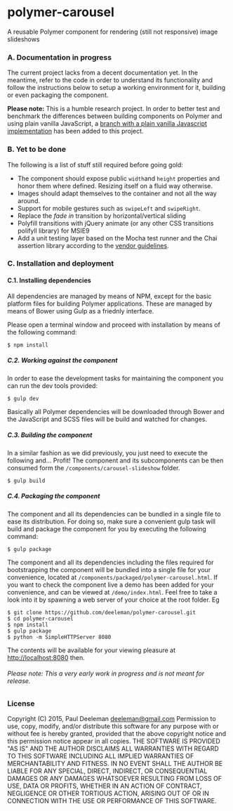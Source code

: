 # polymer-carousel
A reusable Polymer component for rendering (still not responsive) image slideshows

### A. Documentation in progress
The current project lacks from a  decent documentation yet. In the meantime, refer to the code in order to understand its functionality and follow the instructions below to setup a working environment for it, building or even packaging the component.

**Please note:** This is a humble research project. In order to better test and benchmark the differences between building components on Polymer and using plain vanilla JavaScript, a [branch with a plain vanilla Javascript implementation](https://github.com/deeleman/polymer-carousel/tree/plain-vanilla-carousel) has been added to this project.

### B. Yet to be done
The following is a list of stuff still required before going gold:

* The component should expose public `width`and `height` properties and honor them where defined. Resizing itself on a fluid way otherwise.
* Images should adapt themselves to the container and not all the way around.
* Support for mobile gestures such as `swipeLeft` and `swipeRight`.
* Replace the *fade in* transition by horizontal/vertical sliding
* Polyfill transitions with jQuery animate (or any other CSS transitions polifyll library) for MSIE9
* Add a unit testing layer based on the Mocha test runner and the Chai assertion library according to the [vendor guidelines](https://www.polymer-project.org/0.5/articles/unit-testing-elements.html).

### C. Installation and deployment

#### C.1. Installing dependencies

All dependencies are managed by means of NPM, except for the basic platform files for building Polymer applications. These are managed by means of Bower using Gulp as a friednly interface.

Please open a terminal window and proceed with installation by means of the following command:

````
$ npm install
`````

##### C.2. Working against the component

In order to ease the development tasks for maintaining the component you can run the dev tools provided:

```
$ gulp dev
````

Basically all Polymer dependencies will be downloaded through Bower and the JavaScript and SCSS files will be build and watched for changes.


##### C.3. Building the component

In a similar fashion as we did previously, you just need to execute the following and... Profit! The component and its subcomponents can be then consumed form the `/components/carousel-slideshow` folder.

```
$ gulp build
````

##### C.4. Packaging the component

The component and all its dependencies can be bundled in a single file to ease its distribution. For doing so, make sure a convenient gulp task will build and package the component for you by executing the following command:

```
$ gulp package
````

The component and all its dependencies including the files required for bootstrapping the component will be bundled into a single file for your convenience, located at `/components/packaged/polymer-carousel.html`. If you want to check the component live a demo has been added for your convenience, and can be viewed at `/demo/index.html`. Feel free to take a look into it by spawning a web server of your choice at the root folder. Eg

```
$ git clone https://github.com/deeleman/polymer-carousel.git
$ cd polymer-carousel
$ npm install
$ gulp package
$ python -m SimpleHTTPServer 8080
```

The contents will be available for your viewing pleasure at [http://localhost:8080](http://localhost:8080) then.

###### Please note: This a very early work in progress and is not meant for release.

### License

Copyright (C) 2015, Paul Deeleman <deeleman@gmail.com>
Permission to use, copy, modify, and/or distribute this software for any purpose with or without fee is hereby granted, provided that the above copyright notice and this permission notice appear in all copies.
THE SOFTWARE IS PROVIDED "AS IS" AND THE AUTHOR DISCLAIMS ALL WARRANTIES WITH REGARD TO THIS SOFTWARE INCLUDING ALL IMPLIED WARRANTIES OF MERCHANTABILITY AND FITNESS. IN NO EVENT SHALL THE AUTHOR BE LIABLE FOR ANY SPECIAL, DIRECT, INDIRECT, OR CONSEQUENTIAL DAMAGES OR ANY DAMAGES WHATSOEVER RESULTING FROM LOSS OF USE, DATA OR PROFITS, WHETHER IN AN ACTION OF CONTRACT, NEGLIGENCE OR OTHER TORTIOUS ACTION, ARISING OUT OF OR IN CONNECTION WITH THE USE OR PERFORMANCE OF THIS SOFTWARE.
